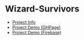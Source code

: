 Wizard-Survivors
==================

- [Project Info](https://hackmd.io/@arutoria/ryn2TPXUn)
- [Project Demo (GHPage)](https://hsuan1117.github.io/2023-SSFinal/)
- [Project Demo (Firebase)](https://wizard-survivor.web.app)